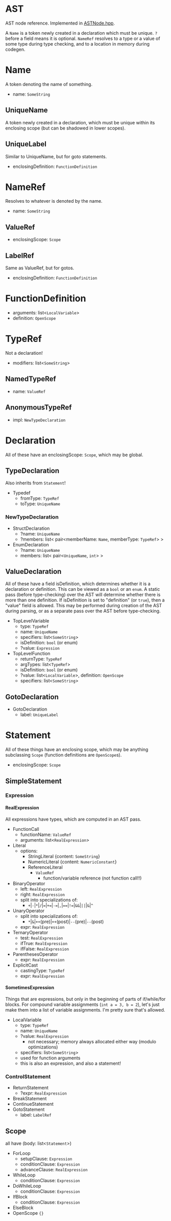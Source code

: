 AST
===

AST node reference. Implemented in [ASTNode.hpp](ASTNode.hpp).

A `Name` is a token newly created in a declaration which must be unique. `?` before a field means it is optional. `NameRef` resolves to a type or a value of some type during type checking, and to a location in memory during codegen.

# Name
A token denoting the name of something.

- name: `SomeString`

## UniqueName
A token newly created in a declaration, which must be unique within its enclosing scope (but can be shadowed in lower scopes).

## UniqueLabel
Similar to UniqueName, but for goto statements.

- enclosingDefinition: `FunctionDefinition`

# NameRef
Resolves to whatever is denoted by the name.

- name: `SomeString`

## ValueRef
- enclosingScope: `Scope`

## LabelRef
Same as ValueRef, but for gotos.

- enclosingDefinition: `FunctionDefinition`

# FunctionDefinition
- arguments: list<`LocalVariable`>
- definition: `OpenScope`

# TypeRef
Not a declaration!
- modifiers: list<`SomeString`>

## NamedTypeRef
- name: `ValueRef`

## AnonymousTypeRef
- impl: `NewTypeDeclaration`

# Declaration

All of these have an enclosingScope: `Scope`, which may be global.

## TypeDeclaration
Also inherits from `Statement`!

- Typedef
    - fromType: `TypeRef`
    - toType: `UniqueName`

### NewTypeDeclaration
- StructDeclaration
    - ?name: `UniqueName`
    - ?members: list< pair<memberName: `Name`, memberType: `TypeRef`> >
- EnumDeclaration
    - ?name: `UniqueName`
    - members: list< pair<`UniqueName`, `int`> >

## ValueDeclaration
All of these have a field isDefinition, which determines whether it is a declaration or definition. This can be viewed as a `bool` or an `enum`. A static pass (before type-checking) over the AST will determine whether there is more than one definition. If isDefinition is set to "definition" (or `true`), then a "value" field is allowed. This may be performed during creation of the AST during parsing, or as a separate pass over the AST before type-checking.

- TopLevelVariable
    - type: `TypeRef`
    - name: `UniqueName`
    - specifiers: list<`SomeString`>
    - isDefinition: `bool` (or enum)
    - ?value: `Expression`
- TopLevelFunction
    - returnType: `TypeRef`
    - argTypes: list<`TypeRef`>
    - isDefinition: `bool` (or enum)
    - ?value: list<`LocalVariable`>, definition: `OpenScope`
    - specifiers: list<`SomeString`>

## GotoDeclaration

- GotoDeclaration
    - label: `UniqueLabel`

# Statement

All of these things have an enclosing scope, which may be anything subclassing `Scope` (function definitions are `OpenScope`s).

- enclosingScope: `Scope`

## SimpleStatement
### Expression
#### RealExpression
All expressions have types, which are computed in an AST pass.

- FunctionCall
    - functionName: `ValueRef`
    - arguments: list<`RealExpression`>
- Literal
    - options:
        - StringLiteral {content: `SomeString`}
        - NumericLiteral {content: `NumericConstant`}
        - ReferenceLiteral
            - `ValueRef`
                - function/variable reference (not function call!!)
- BinaryOperator
    - left: `RealExpression`
    - right: `RealExpression`
    - split into specializations of:
        - `+`|`-`|`*`|`/`|`=`|`+=`|`-=`|`,`|`==`|`!=`|`&&`|`||`|`&`|`^`
- UnaryOperator
    - split into specializations of:
        - `*`|`&`|`++`(pre)|`++`(post)|`--`(pre)|`--`(post)
    - expr: `RealExpression`
- TernaryOperator
    - test: `RealExpression`
    - ifTrue: `RealExpression`
    - ifFalse: `RealExpression`
- ParenthesesOperator
    - expr: `RealExpression`
- ExplicitCast
    - castingType: `TypeRef`
    - expr: `RealExpression`

#### SometimesExpression
Things that are expressions, but only in the beginning of parts of if/while/for blocks. For compound variable assignments (`int a = 3, b = 2`), let's just make them into a list of variable assignments. I'm pretty sure that's allowed.

- LocalVariable
    - type: `TypeRef`
    - name: `UniqueName`
    - ?value: `RealExpression`
        - not necessary; memory always allocated either way (modulo optimizations)
    - specifiers: list<`SomeString`>
    - used for function arguments
    - this is also an expression, and also a statement!


### ControlStatement
- ReturnStatement
    - ?expr: `RealExpression`
- BreakStatement
- ContinueStatement
- GotoStatement
    - label: `LabelRef`

## Scope
all have (body: list<`Statement`>)
- ForLoop
    - setupClause: `Expression`
    - conditionClause: `Expression`
    - advanceClause: `RealExpression`
- WhileLoop
    - conditionClause: `Expression`
- DoWhileLoop
    - conditionClause: `Expression`
- IfBlock
    - conditionClause: `Expression`
- ElseBlock
- OpenScope `{}`

